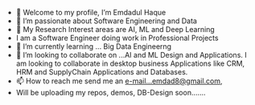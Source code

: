 - 👋 Welcome to my profile, I’m Emdadul Haque
- 👀 I’m passionate about Software Engineering and Data
- 👀 My Research Interest areas are AI, ML and Deep Learning 
- I am a Software Engineer doing work in Professional Projects
- 🌱 I’m currently learning ... Big Data Engineerng
- 💞️ I’m looking to collaborate on ...AI and ML Design and Applications. I am looking to collaborate in desktop business Applications like CRM, HRM and SupplyChain Applications and Databases.
- 📫 How to reach me send me an e-mail...emdad8@gmail.com, 
- Will be uploading my repos, demos, DB-Design soon....... 
<!---
emdad8/emdad8 is a ✨ special ✨ repository because its `README.md` (this file) appears on your GitHub profile.
You can click the Preview link to take a look at your changes.
--->
